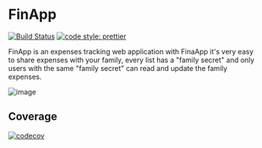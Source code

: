 # FinApp 
[![Build Status](https://travis-ci.org/ronihcohen/fin-app-ng.svg?branch=master)](https://travis-ci.org/ronihcohen/fin-app-ng) [![code style: prettier](https://img.shields.io/badge/code_style-prettier-ff69b4.svg?style=flat-square)](https://github.com/prettier/prettier)

FinApp is an expenses tracking web application with FinaApp it's very easy to share expenses with your family, every list has a "family secret" and only users with the same "family secret" can read and update the family expenses.

![image](https://user-images.githubusercontent.com/3350618/48081337-753ef780-e1f8-11e8-817c-12105a3e69a2.png)

## Coverage
 [![codecov](https://codecov.io/gh/ronihcohen/fin-app-ng/branch/master/graphs/sunburst.svg)](https://codecov.io/gh/ronihcohen/fin-app-ng)
